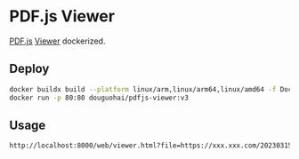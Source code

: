 # PDF.js Viewer

[PDF.js](https://github.com/mozilla/pdf.js) [Viewer](https://mozilla.github.io/pdf.js/web/viewer.html) dockerized. 

## Deploy

```bash
docker buildx build --platform linux/arm,linux/arm64,linux/amd64 -f Dockerfile -t douguohai/pdfjs-viewer:v3 . --push
docker run -p 80:80 douguohai/pdfjs-viewer:v3
```

## Usage

```bash
http://localhost:8000/web/viewer.html?file=https://xxx.xxx.com/20230315.pdf
```

